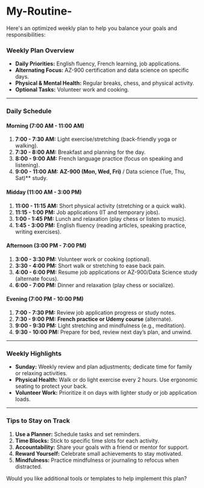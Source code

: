 # My-Routine-
Here's an optimized weekly plan to help you balance your goals and responsibilities:  

### **Weekly Plan Overview**
- **Daily Priorities:** English fluency, French learning, job applications.  
- **Alternating Focus:** AZ-900 certification and data science on specific days.  
- **Physical & Mental Health:** Regular breaks, chess, and physical activity.  
- **Optional Tasks:** Volunteer work and cooking.  

---

### **Daily Schedule**
#### **Morning (7:00 AM - 11:00 AM)**
1. **7:00 - 7:30 AM:** Light exercise/stretching (back-friendly yoga or walking).  
2. **7:30 - 8:00 AM:** Breakfast and planning for the day.  
3. **8:00 - 9:00 AM:** French language practice (focus on speaking and listening).  
4. **9:00 - 11:00 AM:** **AZ-900 (Mon, Wed, Fri)** / Data science (Tue, Thu, Sat)** study.  

#### **Midday (11:00 AM - 3:00 PM)**
1. **11:00 - 11:15 AM:** Short physical activity (stretching or a quick walk).  
2. **11:15 - 1:00 PM:** Job applications (IT and temporary jobs).  
3. **1:00 - 1:45 PM:** Lunch and relaxation (play chess or listen to music).  
4. **1:45 - 3:00 PM:** English fluency (reading articles, speaking practice, writing exercises).  

#### **Afternoon (3:00 PM - 7:00 PM)**
1. **3:00 - 3:30 PM:** Volunteer work or cooking (optional).  
2. **3:30 - 4:00 PM:** Short walk or stretching to ease back pain.  
3. **4:00 - 6:00 PM:** Resume job applications or AZ-900/Data Science study (alternate focus).  
4. **6:00 - 7:00 PM:** Dinner and relaxation (play chess or socialize).  

#### **Evening (7:00 PM - 10:00 PM)**
1. **7:00 - 7:30 PM:** Review job application progress or study notes.  
2. **7:30 - 9:00 PM:** **French practice or Udemy course** (alternate).  
3. **9:00 - 9:30 PM:** Light stretching and mindfulness (e.g., meditation).  
4. **9:30 - 10:00 PM:** Prepare for bed, review next day’s plan, and unwind.  

---

### **Weekly Highlights**
- **Sunday:** Weekly review and plan adjustments; dedicate time for family or relaxing activities.  
- **Physical Health:** Walk or do light exercise every 2 hours. Use ergonomic seating to protect your back.  
- **Volunteer Work:** Prioritize it on days with lighter study or job application loads.  

---

### **Tips to Stay on Track**
1. **Use a Planner:** Schedule tasks and set reminders.  
2. **Time Blocks:** Stick to specific time slots for each activity.  
3. **Accountability:** Share your goals with a friend or mentor for support.  
4. **Reward Yourself:** Celebrate small achievements to stay motivated.  
5. **Mindfulness:** Practice mindfulness or journaling to refocus when distracted.  

Would you like additional tools or templates to help implement this plan?
